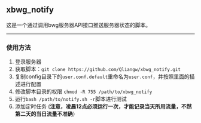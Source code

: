 ## xbwg_notify

这是一个通过调用bwg服务器API接口推送服务器状态的脚本。

------

### 使用方法

1. 登录服务器
2. 获取脚本：`git clone https://github.com/Qliangw/xbwg_notify.git`
3. 复制config目录下的`user.conf.default`重命名为`user.conf`，并按照里面的描述进行配置
4. 修改脚本目录的权限 `chmod -R 755 /path/to/xbwg_notify`
5. 运行`bash /path/to/notify.sh -r`脚本进行测试
6. 添加定时任务
(**注意，凌晨12点必须运行一次，才能记录当天所用流量，不然第二天的当日流量不准确**）

